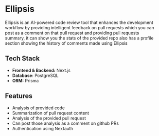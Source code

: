 # Ellipsis

Ellipsis is an AI-powered code review tool that enhances the development workflow by providing intelligent feedback on pull requests which you can post as a comment on that pull request and providing pull requests summary, it can show you the stats of the provided repo also has a profile section showing the history of comments made using Ellipsis

## Tech Stack
- **Frontend & Backend:** Next.js
- **Database:** PostgreSQL
- **ORM:** Prisma

## Features
- Analysis of provided code
- Summarization of pull request content
- Analysis of the provided pull request
- Can post those analysis as a comment on github PRs
- Authentication using Nextauth